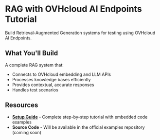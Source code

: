 # RAG with OVHcloud AI Endpoints Tutorial

Build Retrieval-Augmented Generation systems for testing using OVHcloud AI Endpoints.

## What You'll Build

A complete RAG system that:
- Connects to OVHcloud embedding and LLM APIs
- Processes knowledge bases efficiently  
- Provides contextual, accurate responses
- Handles test scenarios

## Resources

- [**Setup Guide**](setup-guide.md) - Complete step-by-step tutorial with embedded code examples
- **Source Code** - Will be available in the official examples repository (coming soon)
